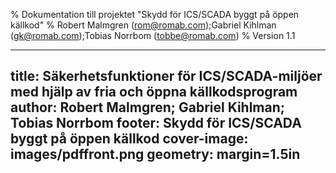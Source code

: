 % Dokumentation till projektet "Skydd för ICS/SCADA byggt på öppen källkod"
% Robert Malmgren (rom@romab.com);Gabriel Kihlman (gk@romab.com);Tobias Norrbom (tobbe@romab.com)
% Version 1.1


---
title: Säkerhetsfunktioner för ICS/SCADA-miljöer med hjälp av fria och öppna källkodsprogram
author: Robert Malmgren; Gabriel Kihlman; Tobias Norrbom
footer: Skydd för ICS/SCADA byggt på öppen källkod
cover-image: images/pdffront.png
geometry: margin=1.5in
---
